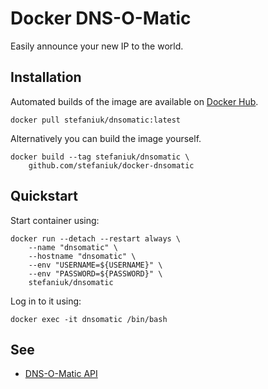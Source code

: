 Docker DNS-O-Matic
==================

Easily announce your new IP to the world.

Installation
------------

Automated builds of the image are available on [Docker Hub](https://hub.docker.com/r/stefaniuk/dnsomatic/).

    docker pull stefaniuk/dnsomatic:latest

Alternatively you can build the image yourself.

    docker build --tag stefaniuk/dnsomatic \
        github.com/stefaniuk/docker-dnsomatic

Quickstart
----------

Start container using:

    docker run --detach --restart always \
        --name "dnsomatic" \
        --hostname "dnsomatic" \
        --env "USERNAME=${USERNAME}" \
        --env "PASSWORD=${PASSWORD}" \
        stefaniuk/dnsomatic

Log in to it using:

    docker exec -it dnsomatic /bin/bash

See
---

 * [DNS-O-Matic API](https://www.dnsomatic.com/wiki/api)
